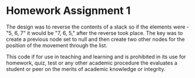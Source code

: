 <h1>Homework Assignment 1</h1>

The design was to reverse the contents of a stack so if the elements were - "5, 6, 7" it would be "7, 6, 5," after the reverse took place. The key was to create a previous node set to null and then create two other nodes for the position of the movement through the list.

This code if for use in teaching and learning and is prohibited in its use for homework, quiz, test or any other academic procedure the evaluates a student or peer on the merits of academic knowledge or integrity.
